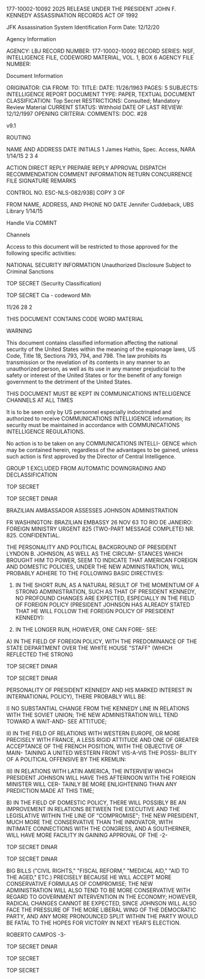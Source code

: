 177-10002-10092 2025 RELEASE UNDER THE PRESIDENT JOHN F. KENNEDY ASSASSINATION RECORDS ACT OF 1992

JFK Assassination System
Identification Form
Date: 12/12/20

Agency Information

AGENCY: LBJ
RECORD NUMBER: 177-10002-10092
RECORD SERIES: NSF, INTELLIGENCE FILE, CODEWORD MATERIAL, VOL. 1, BOX 6
AGENCY FILE NUMBER:

Document Information

ORIGINATOR: CIA
FROM:
TO:
TITLE:
DATE: 11/26/1963
PAGES: 5
SUBJECTS: INTELLIGENCE REPORT
DOCUMENT TYPE: PAPER, TEXTUAL DOCUMENT
CLASSIFICATION: Top Secret
RESTRICTIONS: Consulted; Mandatory Review Material
CURRENT STATUS: Withhold
DATE OF LAST REVIEW: 12/12/1997
OPENING CRITERIA:
COMMENTS: DOC. #28

v9.1

ROUTING

NAME AND ADDRESS DATE INITIALS
1 James Hathis, Spec. Access, NARA 1/14/15
2
3
4

ACTION DIRECT REPLY PREPARE REPLY
APPROVAL DISPATCH RECOMMENDATION
COMMENT INFORMATION RETURN
CONCURRENCE FILE SIGNATURE
REMARKS

CONTROL NO. ESC-NLS-082/93B]
COPY 3 OF

FROM NAME, ADDRESS, AND PHONE NO DATE
Jennifer Cuddeback, UBS Library 1/14/15

Handle Via
COMINT

Channels

Access to this document will be restricted to
those approved for the following specific activities:

NATIONAL SECURITY INFORMATION
Unauthorized Disclosure Subject to Criminal Sanctions

TOP SECRET
(Security Classification)

TOP SECRET
Cia - codeword
Mih

11/26 28
2

THIS DOCUMENT CONTAINS CODE WORD MATERIAL

WARNING

This document contains classified information affecting the national
security of the United States within the meaning of the espionage
laws, US Code, Title 18, Sections 793, 794, and 798. The law prohibits
its transmission or the revelation of its contents in any manner to
an unauthorized person, as well as its use in any manner prejudicial
to the safety or interest of the United States or for the benefit of any
foreign government to the detriment of the United States.

THIS DOCUMENT MUST BE KEPT IN COMMUNICATIONS
INTELLIGENCE CHANNELS AT ALL TIMES

It is to be seen only by US personnel especially indoctrinated
and authorized to receive COMMUNICATIONS INTELLIGENCE
information; its security must be maintained in accordance with
COMMUNICATIONS INTELLIGENCE REGULATIONS.

No action is to be taken on any COMMUNICATIONS INTELLI-
GENCE which may be contained herein, regardless of the advantages
to be gained, unless such action is first approved by the Director
of Central Intelligence.

GROUP 1
EXCLUDED FROM AUTOMATIC DOWNGRADING
AND DECLASSIFICATION

TOP SECRET

TOP SECRET DINAR

BRAZILIAN AMBASSADOR ASSESSES JOHNSON ADMINISTRATION

FR WASHINGTON: BRAZILIAN EMBASSY 26 NOV 63
TO RIO DE JANEIRO: FOREIGN MINISTRY URGENT 825
(TWO-PART MESSAGE COMPLETE)
NR. 825.
CONFIDENTIAL.

THE PERSONALITY AND POLITICAL BACKGROUND OF
PRESIDENT LYNDON B. JOHNSON, AS WELL AS THE CIRCUM-
STANCES WHICH BROUGHT HIM TO POWER, SEEM TO INDICATE
THAT AMERICAN FOREIGN AND DOMESTIC POLICIES, UNDER
THE NEW ADMINISTRATION, WILL PROBABLY ADHERE TO THE
FOLLOWING BASIC DIRECTIVES:

1. IN THE SHORT RUN, AS A NATURAL RESULT OF
THE MOMENTUM OF A STRONG ADMINISTRATION, SUCH AS
THAT OF PRESIDENT KENNEDY, NO PROFOUND CHANGES ARE
EXPECTED, ESPECIALLY IN THE FIELD OF FOREIGN POLICY
(PRESIDENT JOHNSON HAS ALREADY STATED THAT HE WILL
FOLLOW THE FOREIGN POLICY OF PRESIDENT KENNEDY):

2. IN THE LONGER RUN, HOWEVER, ONE CAN FORE-
SEE:

A) IN THE FIELD OF FOREIGN POLICY, WITH
THE PREDOMINANCE OF THE STATE DEPARTMENT OVER THE
WHITE HOUSE "STAFF" (WHICH REFLECTED THE STRONG

TOP SECRET DINAR

TOP SECRET DINAR

PERSONALITY OF PRESIDENT KENNEDY AND HIS MARKED
INTEREST IN INTERNATIONAL POLICY), THERE PROBABLY
WILL BE:

I) NO SUBSTANTIAL CHANGE FROM THE
KENNEDY LINE IN RELATIONS WITH THE SOVIET UNION;
THE NEW ADMINISTRATION WILL TEND TOWARD A WAIT-AND-
SEE ATTITUDE;

II) IN THE FIELD OF RELATIONS WITH
WESTERN EUROPE, OR MORE PRECISELY WITH FRANCE, A
LESS RIGID ATTITUDE AND ONE OF GREATER ACCEPTANCE
OF THE FRENCH POSITION, WITH THE OBJECTIVE OF MAIN-
TAINING A UNITED WESTERN FRONT VIS-A-VIS THE POSSI-
BILITY OF A POLITICAL OFFENSIVE BY THE KREMLIN:

III) IN RELATIONS WITH LATIN AMERICA,
THE INTERVIEW WHICH PRESIDENT JOHNSON WILL HAVE
THIS AFTERNOON WITH THE FOREIGN MINISTER WILL CER-
TAINLY BE MORE ENLIGHTENING THAN ANY PREDICTION
MADE AT THIS TIME;

B) IN THE FIELD OF DOMESTIC POLICY, THERE
WILL POSSIBLY BE AN IMPROVEMENT IN RELATIONS BETWEEN
THE EXECUTIVE AND THE LEGISLATIVE WITHIN THE LINE
OF "COMPROMISE"; THE NEW PRESIDENT, MUCH MORE THE
CONSERVATIVE THAN THE INNOVATOR, WITH INTIMATE
CONNECTIONS WITH THE CONGRESS, AND A SOUTHERNER,
WILL HAVE MORE FACILITY IN GAINING APPROVAL OF THE
-2-

TOP SECRET DINAR

TOP SECRET DINAR

BIG BILLS ("CIVIL RIGHTS," "FISCAL REFORM," "MEDICAL
AID," "AID TO THE AGED," ETC.) PRECISELY BECAUSE HE
WILL ACCEPT MORE CONSERVATIVE FORMULAS OF COMPROMISE;
THE NEW ADMINISTRATION WILL ALSO TEND TO BE MORE
CONSERVATIVE WITH REGARD TO GOVERNMENT INTERVENTION
IN THE ECONOMY; HOWEVER, RADICAL CHANGES CANNOT BE
EXPECTED, SINCE JOHNSON WILL ALSO FACE THE PRESSURE
OF THE MORE LIBERAL WING OF THE DEMOCRATIC PARTY,
AND ANY MORE PRONOUNCED SPLIT WITHIN THE PARTY WOULD
BE FATAL TO THE HOPES FOR VICTORY IN NEXT YEAR'S
ELECTION.

ROBERTO CAMPOS
-3-

TOP SECRET DINAR

TOP SECRET

TOP SECRET
